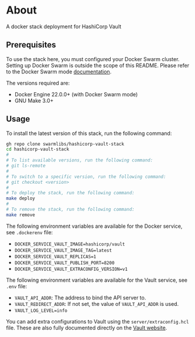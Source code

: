 # About
A docker stack deployment for HashiCorp Vault

## Prerequisites

To use the stack here, you must configured your Docker Swarm cluster. Setting up Docker Swarm is outside the scope of this README. Please refer to the Docker Swarm mode [documentation](https://docs.docker.com/engine/swarm/).

The versions required are:
- Docker Engine 22.0.0+ (with Docker Swarm mode)
- GNU Make 3.0+

## Usage

To install the latest version of this stack, run the following command:

```bash
gh repo clone swarmlibs/hashicorp-vault-stack
cd hashicorp-vault-stack
# 
# To list available versions, run the following command:
# git ls-remote
# 
# To switch to a specific version, run the following command:
# git checkout <version>
# 
# To deploy the stack, run the following command:
make deploy
#
# To remove the stack, run the following command:
make remove
```

The following environment variables are available for the Docker service, see `.dockerenv` file:
- `DOCKER_SERVICE_VAULT_IMAGE=hashicorp/vault`
- `DOCKER_SERVICE_VAULT_IMAGE_TAG=latest`
- `DOCKER_SERVICE_VAULT_REPLICAS=1`
- `DOCKER_SERVICE_VAULT_PUBLISH_PORT=8200`
- `DOCKER_SERVICE_VAULT_EXTRACONFIG_VERSION=v1`

The following environment variables are available for the Vault service, see `.env` file:
- `VAULT_API_ADDR`: The address to bind the API server to.
- `VAULT_REDIRECT_ADDR`: If not set, the value of `VAULT_API_ADDR` is used.
- `VAULT_LOG_LEVEL=info`

You can add extra configurations to Vault using the `server/extraconfig.hcl` file. These are also fully documented directly on the [Vault website](https://developer.hashicorp.com/vault/docs/configuration).

